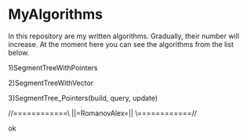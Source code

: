 # MyAlgorithms

In this repository are my written algorithms. Gradually, their number will increase.
At the moment here you can see the algorithms from the list below.                  


1)SegmentTreeWithPointers

2)SegmentTreeWithVector

3)SegmentTree_Pointers(build, query, update)

//============\\
||=RomanovAlex=||
\\============//

ok
